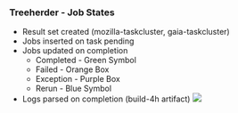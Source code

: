 ### Treeherder  - Job States
* Result set created (mozilla-taskcluster, gaia-taskcluster)
* Jobs inserted on task pending
* Jobs updated on completion
  * Completed - Green Symbol
  * Failed - Orange Box
  * Exception - Purple Box
  * Rerun - Blue Symbol
* Logs parsed on completion (build-4h artifact)
<img
  src="slides/developer_workflow/treeherder1.png"
  style="border: none;"
/>
